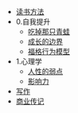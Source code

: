 
- [读书方法]()
- 0.自我提升
  - [吃掉那只青蛙](0_自我提升/吃掉那只青蛙.md)
  - [成长的边界](0_自我提升/成长的边界.md)
  - [福格行为模型](0_自我提升/福格行为模型.md)
- 1.心理学
  - [人性的弱点](1_心理学/人性的弱点.md)
  - [影响力](1_心理学/影响力.md)
- [写作](2_技能/写作.md)
- [商业传记](3_管理/商业传记.md)
